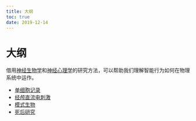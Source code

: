 ```yaml
---
title: 大纲
toc: true
date: 2019-12-14
---
```

# 大纲


借用[神经生物学](https://zh.wikipedia.org/wiki/神经生物学)和[神经心理学](https://zh.wikipedia.org/wiki/神经心理学)的研究方法，可以帮助我们理解智能行为如何在物理系统中运作。

- [单细胞记录](https://zh.wikipedia.org/w/index.php?title=单细胞记录&action=edit&redlink=1)
- [经颅直流电刺激](https://zh.wikipedia.org/w/index.php?title=经颅直流电刺激&action=edit&redlink=1)
- [模式生物](https://zh.wikipedia.org/wiki/模式生物)
- [死后研究](https://zh.wikipedia.org/w/index.php?title=死后研究&action=edit&redlink=1)
